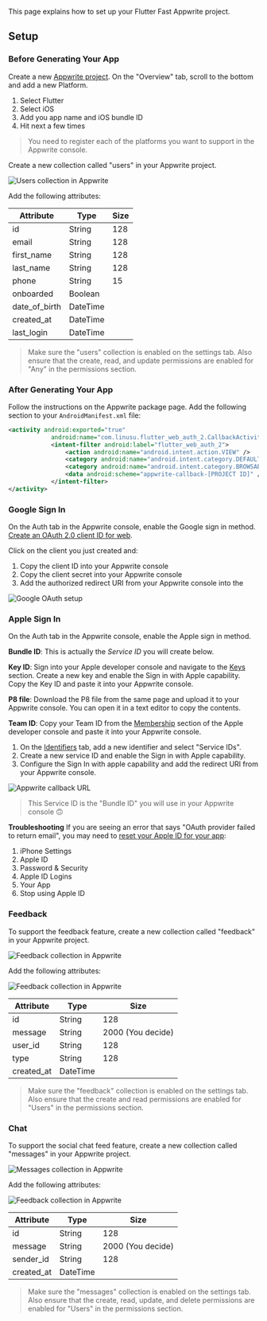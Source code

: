 This page explains how to set up your Flutter Fast Appwrite project.

## Setup

### Before Generating Your App
Create a new [Appwrite project](https://cloud.appwrite.io/console/organization-6496393dc5f3f1d8dafb). On the "Overview" tab, scroll to the bottom and add a new Platform.

1. Select Flutter
2. Select iOS
3. Add you app name and iOS bundle ID
4. Hit next a few times

> You need to register each of the platforms you want to support in the Appwrite console.

Create a new collection called "users" in your Appwrite project.

![Users collection in Appwrite](https://github.com/jtmuller5/flutter_fast_cli/raw/main/doc/appwrite/image-3.png)

Add the following attributes:

| Attribute | Type | Size |
|-----------|------|------|
| id | String | 128 |
| email | String | 128 |
| first_name | String | 128 |
| last_name | String | 128 |
| phone | String | 15 |
| onboarded | Boolean | |
| date_of_birth | DateTime| |
| created_at | DateTime| |
| last_login | DateTime| |

> Make sure the "users" collection is enabled on the settings tab. Also ensure that the create, read, and update permissions are enabled for "Any" in the permissions section.

### After Generating Your App

Follow the instructions on the Appwrite package page. Add the following section to your `AndroidManifest.xml` file:

```xml
<activity android:exported="true"
            android:name="com.linusu.flutter_web_auth_2.CallbackActivity">
            <intent-filter android:label="flutter_web_auth_2">
                <action android:name="android.intent.action.VIEW" />
                <category android:name="android.intent.category.DEFAULT" />
                <category android:name="android.intent.category.BROWSABLE" />
                <data android:scheme="appwrite-callback-[PROJECT ID]" />
            </intent-filter>
</activity>
```

### Google Sign In

On the Auth tab in the Appwrite console, enable the Google sign in method. [Create an OAuth 2.0 client ID for web](https://console.cloud.google.com/apis/credentials?project=flutter-fast).

Click on the client you just created and:
1. Copy the client ID into your Appwrite console
2. Copy the client secret into your Appwrite console
3. Add the authorized redirect URI from your Appwrite console into the 

![Google OAuth setup](https://github.com/jtmuller5/flutter_fast_cli/raw/main/doc/appwrite/image-4.png)

### Apple Sign In
On the Auth tab in the Appwrite console, enable the Apple sign in method.

**Bundle ID**:
This is actually the _Service ID_ you will create below.

**Key ID**:
Sign into your Apple developer console and navigate to the [Keys](https://developer.apple.com/account/resources/authkeys/list) section. Create a new key and enable the Sign in with Apple capability. Copy the Key ID and paste it into your Appwrite console.

**P8 file**:
Download the P8 file from the same page and upload it to your Appwrite console. You can open it in a text editor to copy the contents.

**Team ID**:
Copy your Team ID from the [Membership](https://developer.apple.com/account/#/membership) section of the Apple developer console and paste it into your Appwrite console.

1. On the [Identifiers](https://developer.apple.com/account/resources/identifiers/list/serviceId) tab, add a new identifier and select "Service IDs". 
2. Create a new service ID and enable the Sign in with Apple capability. 
3. Configure the Sign In with apple capability and add the redirect URI from your Appwrite console. 

![Appwrite callback URL](https://github.com/jtmuller5/flutter_fast_cli/raw/main/doc/appwrite/image-6.png)

> This Service ID is the "Bundle ID" you will use in your Appwrite console 🙃

**Troubleshooting**
If you are seeing an error that says "OAuth provider failed to return email", you may need to [reset your Apple ID for your app](https://stackoverflow.com/a/65518275/12806961):

1. iPhone Settings
2. Apple ID
3. Password & Security
4. Apple ID Logins
5. Your App
6. Stop using Apple ID


### Feedback
To support the feedback feature, create a new collection called "feedback" in your Appwrite project.

![Feedback collection in Appwrite](https://github.com/jtmuller5/flutter_fast_cli/raw/main/doc/appwrite/image-2.png)

Add the following attributes:

![Feedback collection in Appwrite](https://github.com/jtmuller5/flutter_fast_cli/raw/main/doc/appwrite/image-3.png)

| Attribute | Type | Size |
|-----------|------|------|
| id | String | 128 |
| message | String | 2000 (You decide) |
| user_id | String | 128  |
| type | String | 128 |
| created_at | DateTime| |

> Make sure the "feedback" collection is enabled on the settings tab. Also ensure that the create and read permissions are enabled for "Users" in the permissions section.


### Chat

To support the social chat feed feature, create a new collection called "messages" in your Appwrite project.

![Messages collection in Appwrite](https://github.com/jtmuller5/flutter_fast_cli/raw/main/doc/appwrite/image.png)

Add the following attributes:

![Feedback collection in Appwrite](https://github.com/jtmuller5/flutter_fast_cli/raw/main/doc/appwrite/image-1.png)

| Attribute | Type | Size |
|-----------|------|------|
| id | String | 128 |
| message | String | 2000 (You decide) |
| sender_id | String | 128 |
| created_at | DateTime| |

> Make sure the "messages" collection is enabled on the settings tab. Also ensure that the create, read, update, and delete permissions are enabled for "Users" in the permissions section.